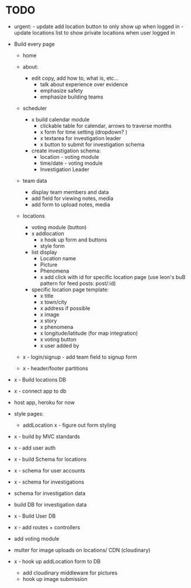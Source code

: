 # TODO



* urgent: 
        - update add location button to only show up
            when logged in
        - update locations list to show private locations
            when user logged in
         


* Build every page
    - home
    - about:
        - edit copy, add how to, what is, etc...
            - talk about experience over evidence
            - emphasize safety
            - emphasize building teams
    
    - scheduler
        - x  build calendar module
            - clickable table for calendar, arrows to traverse months
            - x form for time setting (dropdown? )
            - x textarea for investigation leader
            - x button to submit for investigation schema
        - create investigation schema:
            - location - voting module
            - time/date - voting module
            - Investigation Leader
    - team data
        - display team members and data 
        - add field for viewing notes, media
        - add form to upload notes, media

    - locations
        - voting module (button)
        - x addlocation
            - x hook up form and buttons
            - style form
        - list display
            - Location name
            - Picture
            - Phenomena
            -  x add click with id for specific location page (use leon's buB pattern for feed posts: post/:id)
        - specific location page template: 
            -  x title
            -  x town/city
            -  x address if possible
            -  x image
            -  x story
            -  x phenomena
            -  x longitude/latitude (for map integration)
            -  x voting button 
            -  x user added by
    - x - login/signup
            - add team field to signup form

    - x - header/footer partitions

* x - Build locations DB


* x - connect app to db

* host app, heroku for now

* style pages:
    - addLocation
    x - figure out form styling

*  x - build by MVC standards

*  x - add user auth

*  x - build Schema for locations

*  x - schema for user accounts

*  x - schema for investigations 

* schema for investigation data

* build DB for investigation data

*  x - Build User DB

* x - add routes + controllers

* add voting module 

* multer for image uploads on locations/ CDN (cloudinary)

* x - hook up addLocation form to DB
	- add cloudinary middleware for pictures
	- hook up image submission  
